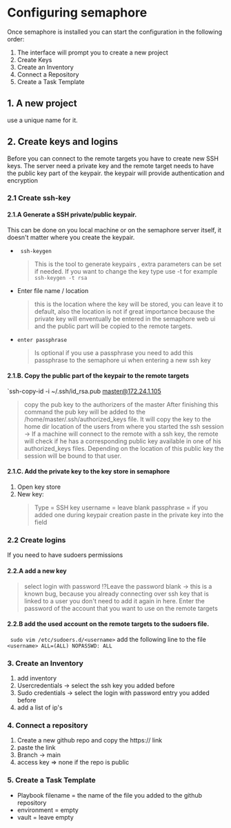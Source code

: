 # Configuring semaphore

Once semaphore is installed you can start the configuration in the following order:
1. The interface will prompt you to create a new project
2. Create Keys
3. Create an Inventory
4. Connect a Repository
5. Create a Task Template

## 1. A new project
use a unique name for it.
## 2. Create keys and logins
Before you can connect to the remote targets you have to create new SSH keys. The server need a private key and the remote target needs to have the public key part of the keypair. the keypair will provide authentication and encryption
### 2.1 Create ssh-key 
#### 2.1.A Generate a SSH private/public keypair.
This can be done on you local machine or on the semaphore server itself, it doesn't matter where you create the keypair.
- ` ssh-keygen`
  > This is the tool to generate keypairs , extra parameters can be set if needed.  If you want to change the key type use -t <keytype>  for example `ssh-keygen -t rsa`
- Enter file name / location
  > this is the location where the key will be stored, you can leave it to default, also the location is not if great importance because the private key will enventually be entered in the semaphore web ui and the public part will be copied to the remote targets.
- ` enter passphrase `
  > Is optional if you use a passphrase you need to add this passphrase to the semaphore ui when entering a new ssh key

#### 2.1.B. Copy the public part of the keypair to the remote targets
`ssh-copy-id -i ~/.ssh/id_rsa.pub master@172.24.1.105
> copy the pub key to the authorizers of the master
> After finishing this command the pub key will be added to the /home/master/.ssh/authorized_keys file. It will copy the key to the home dir location of the users from where you started the ssh session
> -> If a machine will connect to the remote with a ssh key, the remote will check if he has a corresponding public key available in one of his authorized_keys files. Depending on the location of this public key the session will be bound to that user.

#### 2.1.C. Add the private key to the key store in semaphore
1. Open key store
2. New key:
   > Type = SSH key
   > username = leave blank
   > passphrase = if you added one during keypair creation
   > paste in the private key into the field

### 2.2 Create logins
If you need to have sudoers permissions
#### 2.2.A add a new key 
> select login with password
> ⁉️Leave the password blank -> this is a known bug, because you already connecting over ssh key that is linked to a user you don't need to add it again in here.
> Enter the password of the account that you want to use on the remote targets
#### 2.2.B add the used account on the remote targets to the sudoers file.
` sudo vim /etc/sudoers.d/<username>`
add the following line to the file
` <username> ALL=(ALL) NOPASSWD: ALL`

### 3. Create an Inventory

1. add inventory
2. Usercredentials -> select the ssh key you added before
3. Sudo credentials -> select the login with password entry you added before
4. add a list of ip's

### 4. Connect a repository
1. Create a new github repo and copy the https:// link
2. paste the link
3. Branch -> main
4. access key => none if the repo is public

### 5. Create a Task Template
- Playbook filename = the name of the file you added to the github repository
- environment = empty
- vault = leave empty

